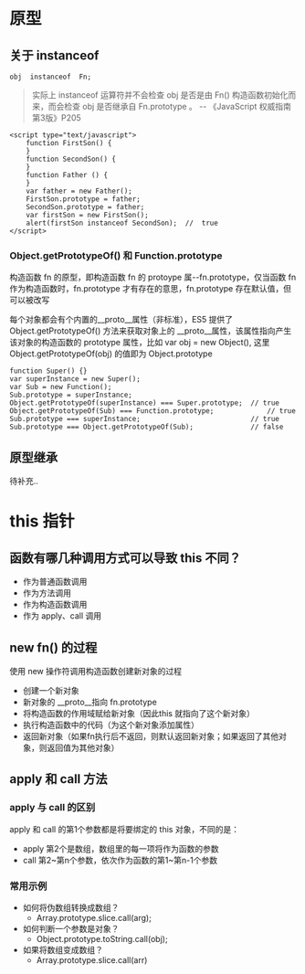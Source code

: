 # 原型

## 关于 instanceof
```
obj  instanceof  Fn;
```
> 实际上 instanceof 运算符并不会检查 obj 是否是由 Fn() 构造函数初始化而来，而会检查 obj 是否继承自 Fn.prototype 。
-- 《JavaScript 权威指南 第3版》P205

```
<script type="text/javascript">
    function FirstSon() {
    }
    function SecondSon() {
    }
    function Father () {
    }
    var father = new Father();
    FirstSon.prototype = father;
    SecondSon.prototype = father;
    var firstSon = new FirstSon();
    alert(firstSon instanceof SecondSon);  //  true
</script>
```

### Object.getPrototypeOf() 和 Function.prototype 
构造函数 fn 的原型，即构造函数 fn 的 protoype 属--fn.prototype，仅当函数 fn 作为构造函数时，fn.prototype 才有存在的意思，fn.prototype 存在默认值，但可以被改写

每个对象都会有个内置的__proto__属性（非标准），ES5 提供了 Object.getPrototypeOf() 方法来获取对象上的 __proto__属性，该属性指向产生该对象的构造函数的 prototype 属性，比如 var obj = new Object(), 这里 Object.getPrototypeOf(obj) 的值即为 Object.prototype

```
function Super() {}
var superInstance = new Super();
var Sub = new Function();
Sub.prototype = superInstance;
Object.getPrototypeOf(superInstance) === Super.prototype;  // true
Object.getPrototypeOf(Sub) === Function.prototype;             // true
Sub.prototype === superInstance;                           // true
Sub.prototype === Object.getPrototypeOf(Sub);              // false
```

## 原型继承
待补充..




# this 指针

## 函数有哪几种调用方式可以导致 this 不同？
- 作为普通函数调用
- 作为方法调用
- 作为构造函数调用
- 作为 apply、call 调用


## new fn() 的过程
使用 new 操作符调用构造函数创建新对象的过程
- 创建一个新对象
- 新对象的 __proto__指向 fn.prototype
- 将构造函数的作用域赋给新对象（因此this 就指向了这个新对象）
- 执行构造函数中的代码（为这个新对象添加属性）
- 返回新对象（如果fn执行后不返回，则默认返回新对象；如果返回了其他对象，则返回值为其他对象）


## apply 和 call 方法

### apply 与 call 的区别
apply 和 call 的第1个参数都是将要绑定的 this 对象，不同的是：
- apply 第2个是数组，数组里的每一项将作为函数的参数
- call 第2~第n个参数，依次作为函数的第1~第n-1个参数


### 常用示例
- 如何将伪数组转换成数组？
    - Array.prototype.slice.call(arg);
- 如何判断一个参数是对象？
    - Object.prototype.toString.call(obj);
- 如果将数组变成数组？
    - Array.prototype.slice.call(arr)








